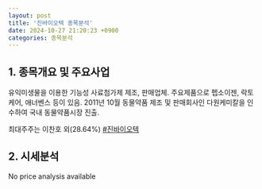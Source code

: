 ```yaml
---
layout: post
title: '진바이오텍 종목분석'
date: 2024-10-27 21:20:23 +0900
categories: 종목분석
---
```


## 1. 종목개요 및 주요사업

유익미생물을 이용한 기능성 사료첨가제 제조, 판매업체. 주요제품으로 펩소이젠, 락토케어, 애너벤스 등이 있음. 2011년 10월 동물약품 제조 및 판매회사인 다원케미칼을 인수하여 국내 동물약품시장 진출.

최대주주는 이찬호 외(28.64%)
[#진바이오텍](#)

## 2. 시세분석

No price analysis available
